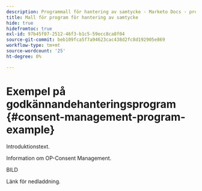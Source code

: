 ```yaml
---
description: Programmall för hantering av samtycke - Marketo Docs - produktdokumentation
title: Mall för program för hantering av samtycke
hide: true
hidefromtoc: true
exl-id: 97b45f07-2512-46f3-b1c5-59ecc8ca8f04
source-git-commit: beb109fca5f7a94623cac438d2fc8d192905e869
workflow-type: tm+mt
source-wordcount: '25'
ht-degree: 0%

---
```


# Exempel på godkännandehanteringsprogram {#consent-management-program-example}

Introduktionstext.

Information om OP-Consent Management.

BILD

Länk för nedladdning.
